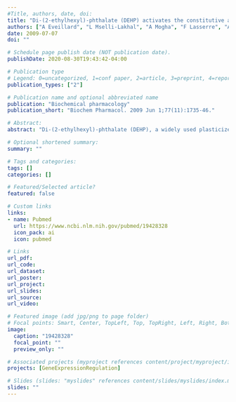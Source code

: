 ```yaml
---
#Title, authors, date, doi:
title: "Di-(2-ethylhexyl)-phthalate (DEHP) activates the constitutive androstane receptor (CAR): a novel signalling pathway sensitive to phthalates."
authors: ["A Eveillard", "L Mselli-Lakhal", "A Mogha", "F Lasserre", "A Polizzi", "JM Pascussi", "H Guillou", "PG Martin", "T Pineau"]
date: 2009-07-07
doi: ""

# Schedule page publish date (NOT publication date).
publishDate: 2020-08-30T19:43:42-04:00

# Publication type
# Legend: 0=uncategorized, 1=conf paper, 2=article, 3=preprint, 4=report, 5=book, 6=book chapter, 7=thesis, 8=patent
publication_types: ["2"]

# Publication name and optional abbreviated name
publication: "Biochemical pharmacology"
publication_short: "Biochem Pharmacol. 2009 Jun 1;77(11):1735-46."

# Abstract:
abstract: "Di-(2-ethylhexyl)-phthalate (DEHP), a widely used plasticizer, is detected in consumer's body fluids. Contamination occurs through environmental and food chain sources. In mouse liver, DEHP activates the peroxisome proliferator-activated receptor alpha (PPARalpha) and regulates the expression of its target genes. Several in vitro investigations support the simultaneous recruitment of additional nuclear receptor pathways. We investigated, in vivo, the hepatic impact of low doses of DEHP on PPARalpha activation, and the putative activation of additional signalling pathways. Wild-type and PPARalpha-deficient mice were exposed to different doses of DEHP. Gene expression profiling delineated the role of PPARalpha and revealed a PPARalpha-independent regulation of several prototypic constitutive androstane receptor (CAR) target genes. Thus, we developed an original hepatic cell line expressing CAR to investigate its activation by DEHP. By means of a pharmacological inhibitor or CAR-targeting shRNAs, we established that CAR is required for the effect of DEHP on Cyp2b10, a recognized CAR target gene. Moreover, DEHP dose-dependently induced CYP2B6 in human primary hepatocyte cultures. This finding demonstrates that CAR also represents a transcriptional regulator sensitive to phthalates. CAR-mediated effects of DEHP provide a new rationale for most endpoints of phthalates toxicity described previously, including endocrine disruption, hepatocarcinogenesis and the metabolic syndrome."

# Optional shortened summary:
summary: ""

# Tags and categories:
tags: []
categories: []

# Featured/Selected article?
featured: false

# Custom links
links:
- name: Pubmed
  url: https://www.ncbi.nlm.nih.gov/pubmed/19428328
  icon_pack: ai
  icon: pubmed

# Links
url_pdf:
url_code:
url_dataset:
url_poster:
url_project:
url_slides:
url_source:
url_video:

# Featured image (add jpg/png to page folder)
# Focal points: Smart, Center, TopLeft, Top, TopRight, Left, Right, BottomLeft, Bottom, BottomRight
image: 
  caption: "19428328"
  focal_point: ""
  preview_only: ""

# Associated projects (myproject references content/project/myproject/index.md)
projects: [GeneExpressionRegulation]

# Slides (slides: "myslides" references content/slides/myslides/index.md)
slides: ""
---
```

